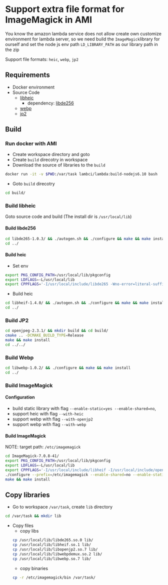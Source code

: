# **Support extra file format for ImageMagick in AMI**

You know the amazon lambda service does not allow create own customize environment for lambda server, so we need build the `ImageMagick`library
for ourself and set the node js env path `LD_LIBRARY_PATH` as our library path in the zip    

Support file formats: `heic`, `webp`, `jp2`

## Requirements
* Docker environment
* Source Code
    * [libheic](https://github.com/nokiatech/heif)
        * dependency: [libde256](https://github.com/strukturag/libde265)
    * [webp](https://developers.google.com/speed/webp/)
    * [jp2](https://github.com/uclouvain/openjpeg)

## Build

### Run docker with AMI

* Create workspace directory and goto
* Create `build` direcotry in workspace
* Download the source of libraries to the `build`

```bash
docker run -it -v $PWD:/var/task lambci/lambda:build-nodejs6.10 bash
```
* Goto `build` direcotry
```bash
cd build/
```

### Build libheic

Goto source code and build (The install dir is `/usr/local/lib`)

#### Build libde256

```bash
cd libde265-1.0.3/ && ./autogen.sh && ./configure && make && make install
cd ../
```

#### Build heic
* Set env
```bash
export PKG_CONFIG_PATH=/usr/local/lib/pkgconfig
export LDFLAGS=-L/usr/local/lib
export CPPFLAGS='-I/usr/local/include/libde265 -Wno-error=literal-suffix'
```
* Build heic

```bash
cd libheif-1.4.0/ && ./autogen.sh && ./configure && make && make install
cd ../
```

### Build JP2

```bash
cd openjpeg-2.3.1/ && mkdir build && cd build/
cmake .. -DCMAKE_BUILD_TYPE=Release
make && make install
cd ../../
```
### Build Webp

```bash
cd libwebp-1.0.2/ && ./configure && make && make install
cd ../
```

### Build ImageMagick

#### Configuration

* build static library with flag `--enable-static=yes --enable-shared=no`,
* support heic with flag `--with-heic`
* support webp with flag `--with-openjp2`
* support webp with flag `--with-webp`

#### Build ImageMagick

NOTE: target path: `/etc/imagemagick`

```bash
cd ImageMagick-7.0.8-41/
export PKG_CONFIG_PATH=/usr/local/lib/pkgconfig
export LDFLAGS=-L/usr/local/lib
export CPPFLAGS='-I/usr/local/include/libheif -I/usr/local/include/openjpeg-2.3 -I/usr/local/include/webp'
./configure --prefix=/etc/imagemagick --enable-shared=no --enable-static=yes --with-heic --with-openjp2 --with-webp
make && make install
```

## Copy libraries

* Go to workspace `/var/task`, create `lib` directory
```bash
cd /var/task && mkdir lib
```
* Copy files
    * copy libs
    ```bash
    cp /usr/local/lib/libde265.so.0 lib/
    cp /usr/local/lib/libheif.so.1 lib/
    cp /usr/local/lib/libopenjp2.so.7 lib/
    cp /usr/local/lib/libwebpdemux.so.2 lib/
    cp /usr/local/lib/libwebp.so.7 lib/
    ```
    * copy binaries
    ```bash
    cp -r /etc/imagemagick/bin /var/task/
    ```

